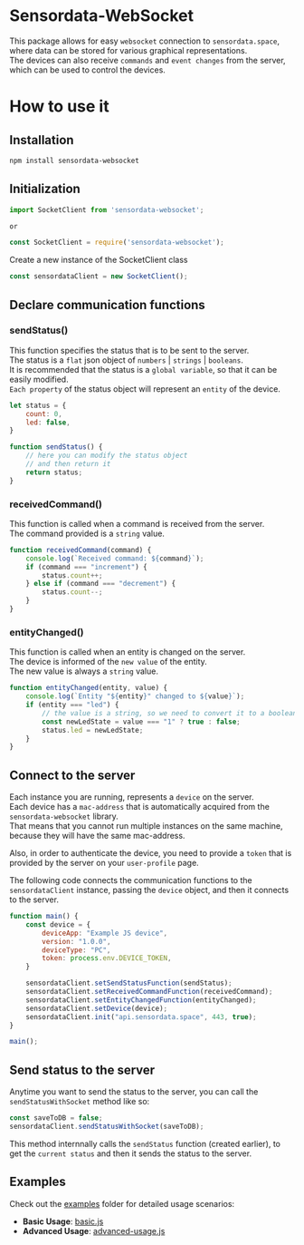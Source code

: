 # Sensordata-WebSocket

This package allows for easy `websocket` connection to `sensordata.space`, where data can be stored for various graphical representations.  
The devices can also receive `commands` and `event changes` from the server, which can be used to control the devices.  

# How to use it
## Installation

```sh
npm install sensordata-websocket
```

## Initialization
```js
import SocketClient from 'sensordata-websocket';

or 

const SocketClient = require('sensordata-websocket');
```

Create a new instance of the SocketClient class

```js
const sensordataClient = new SocketClient();
```

## Declare communication functions

### sendStatus()
This function specifies the status that is to be sent to the server.    
The status is a `flat` json object of `numbers` | `strings` | `booleans`.  
It is recommended that the status is a `global variable`, so that it can be easily modified.  
`Each property` of the status object will represent an `entity` of the device.  

```js
let status = {
    count: 0,
    led: false,
}

function sendStatus() {
    // here you can modify the status object
    // and then return it
    return status;
}
```

### receivedCommand()
This function is called when a command is received from the server.  
The command provided is a `string` value.
```js
function receivedCommand(command) {
    console.log(`Received command: ${command}`);
    if (command === "increment") {
        status.count++;
    } else if (command === "decrement") {
        status.count--;
    }
}
```

### entityChanged()
This function is called when an entity is changed on the server.  
The device is informed of the `new value` of the entity.  
The new value is always a `string` value.  
```js
function entityChanged(entity, value) {
    console.log(`Entity "${entity}" changed to ${value}`);
    if (entity === "led") {
        // the value is a string, so we need to convert it to a boolean
        const newLedState = value === "1" ? true : false;
        status.led = newLedState;
    }
}
```

## Connect to the server
Each instance you are running, represents a `device` on the server.  
Each device has a `mac-address` that is automatically acquired from the `sensordata-websocket` library.  
That means that you cannot run multiple instances on the same machine, because they will have the same mac-address.  

Also, in order to authenticate the device, you need to provide a `token` that is provided by the server on your `user-profile` page.

The following code connects the communication functions to the `sensordataClient` instance, passing the `device` object, and then it connects to the server.

```js
function main() {
    const device = {
        deviceApp: "Example JS device",
        version: "1.0.0",
        deviceType: "PC",
        token: process.env.DEVICE_TOKEN,
    }

    sensordataClient.setSendStatusFunction(sendStatus);
    sensordataClient.setReceivedCommandFunction(receivedCommand);
    sensordataClient.setEntityChangedFunction(entityChanged);
    sensordataClient.setDevice(device);
    sensordataClient.init("api.sensordata.space", 443, true);
}

main();
```

## Send status to the server
Anytime you want to send the status to the server, you can call the `sendStatusWithSocket` method like so:

```js
const saveToDB = false;
sensordataClient.sendStatusWithSocket(saveToDB);
```

This method internnally calls the `sendStatus` function (created earlier), to get the `current status` and then it sends the status to the server.

## Examples
Check out the [examples](https://github.com/gregtriant/sensordata-websocket/tree/main/examples) folder for detailed usage scenarios:

- **Basic Usage**: [basic.js](https://github.com/gregtriant/sensordata-websocket/blob/main/examples/basic.js)
- **Advanced Usage**: [advanced-usage.js](https://github.com/gregtriant/sensordata-websocket/blob/main/examples/system-information.js)
